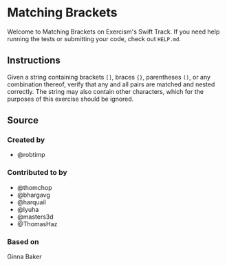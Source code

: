 # Matching Brackets

Welcome to Matching Brackets on Exercism's Swift Track.
If you need help running the tests or submitting your code, check out `HELP.md`.

## Instructions

Given a string containing brackets `[]`, braces `{}`, parentheses `()`, or any combination thereof, verify that any and all pairs are matched and nested correctly.
The string may also contain other characters, which for the purposes of this exercise should be ignored.

## Source

### Created by

- @robtimp

### Contributed to by

- @thomchop
- @bhargavg
- @harquail
- @lyuha
- @masters3d
- @ThomasHaz

### Based on

Ginna Baker